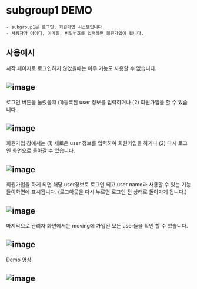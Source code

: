 # subgroup1 DEMO
```
- subgroup1은 로그인, 회원가입 시스템입니다.
- 사용자가 아이디, 이메일, 비밀번호를 입력하면 회원가입이 됩니다.
```  
## 사용예시
  
시작 페이지로 로그인하지 않았을때는 아무 기능도 사용할 수 없습니다.

![image](https://user-images.githubusercontent.com/33653264/120108685-49623380-c1a1-11eb-8c40-0b60279a0d68.png)
---  

로그인 버튼을 눌렀을때 (1)등록된 user 정보를 입력하거나 (2) 회원가입을 할 수 있습니다.

![image](https://user-images.githubusercontent.com/33653264/120108878-02c10900-c1a2-11eb-9a9d-6c4e078cc89e.png)
---  

회원가입 창에서는 (1) 새로운 user 정보를 입력하여 회원가입을 하거나 (2) 다시 로그인 화면으로 돌아갈 수 있습니다.

![image](https://user-images.githubusercontent.com/33653264/120109047-b75b2a80-c1a2-11eb-8912-968272e504d7.png)
---

회원가입을 하게 되면 해당 user정보로 로그인 되고 user name과 사용할 수 있는 기능들이화면에 표시됩니다.
(로그아웃을 다시 누르면 로그인 전 상태로 돌아가게 됩니다.)

![image](https://user-images.githubusercontent.com/33653264/120109159-381a2680-c1a3-11eb-8e6b-3bc379887ff5.png)
---

마지막으로 관리자 화면에서는 moving에 가입된 모든 user들을 확인 할 수 있습니다.

![image](https://user-images.githubusercontent.com/33653264/120109266-a0690800-c1a3-11eb-892e-115a6efee8ca.png)
---

Demo 영상

![image](https://user-images.githubusercontent.com/33653264/120109616-1f127500-c1a5-11eb-9e3d-5c3f69aeb66d.png)
---


